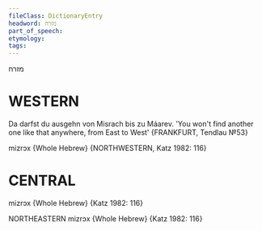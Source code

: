 ```yaml
---
fileClass: DictionaryEntry
headword: מזרח
part_of_speech: 
etymology: 
tags: 
---
```

מזרח

WESTERN
========

Da darfst du ausgehn von Misrach bis zu Máarev.  'You won't find another one like that anywhere, from East to West'
{FRANKFURT, Tendlau №53}

mizrɔx {Whole Hebrew} {NORTHWESTERN, Katz 1982: 116}

CENTRAL
========

mizrɔx {Whole Hebrew} {Katz 1982: 116}

NORTHEASTERN
mizrɔx {Whole Hebrew} {Katz 1982: 116}
